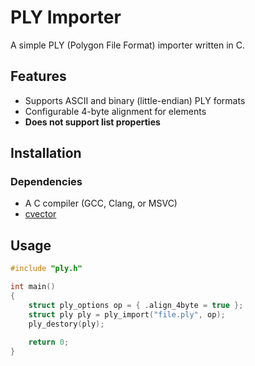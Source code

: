 # PLY Importer

A simple PLY (Polygon File Format) importer written in C.

## Features
- Supports ASCII and binary (little-endian) PLY formats
- Configurable 4-byte alignment for elements
- **Does not support list properties**

## Installation
### Dependencies
- A C compiler (GCC, Clang, or MSVC)
- [cvector](https://github.com/J3oss/cvector)

## Usage

```c
#include "ply.h"

int main()
{
	struct ply_options op = { .align_4byte = true };
	struct ply ply = ply_import("file.ply", op);
	ply_destory(ply);
	
	return 0;
}
```